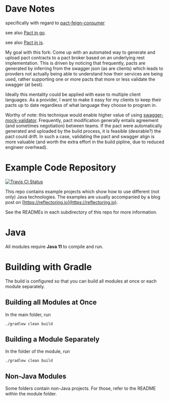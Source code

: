 # Dave Notes

specifically with regard to [pact-feign-consumer](/pact/pact-feign-consumer)

see also [Pact in go](https://github.com/pact-foundation/pact-go).

see also [Pact in js](https://github.com/pact-foundation/pact-js).

My goal with this fork: Come up with an automated way to generate and upload pact contracts to a pact broker based on an underlying rest implementation. This is driven by noticing that frequently, pacts are generated by inferring from the swagger json (as are clients) which leads to provders not actually being able to understand how their services are being used, rather supporting one or more pacts that more or less validate the swagger (at best).

Ideally this mentality could be applied with ease to multiple client languages. As a provider, I want to make it easy for my clients to keep their pacts up to date regardless of what language they choose to program in.

Worthy of note: this technique would enable higher value of using [swagger-mock-validator](https://bitbucket.org/atlassian/swagger-mock-validator/src/master/). Frequently, pact modification generally entails agreement (and sometimes negotiation) between teams. If the pact were automatically generated and uploaded by the build process, it is feasible (desirable?) the pact could drift. In such a case, validating the pact and swagger align is more valuable (and worth the extra effort in the build pipline, due to reduced engineer overhead).

# Example Code Repository

[![Travis CI Status](https://travis-ci.org/thombergs/code-examples.svg?branch=master)](https://travis-ci.org/thombergs/code-examples)

This repo contains example projects which show how to use different (not only) Java technologies.
The examples are usually accompanied by a blog post on [https://reflectoring.io](https://reflectoring.io).

See the READMEs in each subdirectory of this repo for more information.

# Java
All modules require **Java 11** to compile and run.

# Building with Gradle

The build is configured so that you can build all modules at once or each module separately.

## Building all Modules at Once

In the main folder, run 
```
./gradlew clean build
```

## Building a Module Separately

In the folder of the module, run

```
./gradlew clean build
```

## Non-Java Modules

Some folders contain non-Java projects. For those, refer to the README within the module folder.
